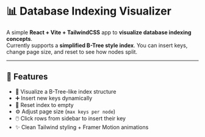 # 📊 Database Indexing Visualizer

A simple **React + Vite + TailwindCSS** app to **visualize database indexing concepts**.  
Currently supports a **simplified B-Tree style index**. You can insert keys, change page size, and reset to see how nodes split.

---

## 🚀 Features
- 🎯 Visualize a B-Tree-like index structure  
- ➕ Insert new keys dynamically  
- 🔄 Reset index to empty  
- ⚙️ Adjust page size (`max keys per node`)  
- 🖱️ Click rows from sidebar to insert their key  
- ✨ Clean Tailwind styling + Framer Motion animations  

